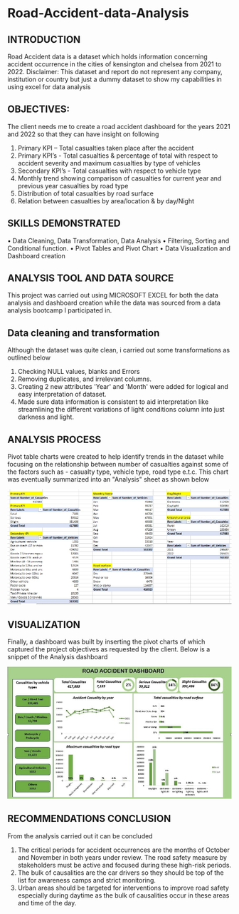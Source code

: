 # Road-Accident-data-Analysis
## INTRODUCTION
Road Accident data is a dataset which holds information concerning accident occurrence in the cities of kensington and chelsea from 2021 to 2022.
Disclaimer: This dataset and report do not represent any company, institution or country but just a dummy dataset to show my capabilities in using excel for data analysis

## OBJECTIVES:
The client needs me to create a road accident dashboard for the years 2021 and 2022 so that they can have insight on following 
1.	Primary KPI – Total casualties taken place after the accident
2.	Primary KPI’s - Total casualties & percentage of total with respect to accident severity and maximum casualties by type of vehicles
3.	Secondary KPI’s - Total casualties with respect to vehicle type
4.	Monthly trend showing comparison of casualties for current year and previous year casualties by road type 
5.	Distribution of total casualties by road surface
6.	Relation between casualties by area/location & by day/Night

## SKILLS DEMONSTRATED
•	Data Cleaning, Data Transformation, Data Analysis
•	Filtering, Sorting and Conditional function.
•	Pivot Tables and Pivot Chart
•	Data Visualization and Dashboard creation

## ANALYSIS TOOL AND DATA SOURCE
This project was carried out using MICROSOFT EXCEL for both the data analysis and dashboard creation while the data was sourced from a data analysis bootcamp I participated in.

## Data cleaning and transformation 
Although the dataset was quite clean, i carried out some transformations as outlined below
1.	Checking NULL values, blanks and Errors
2.	Removing duplicates, and irrelevant columns.
3.	Creating 2 new attributes 'Year' and 'Month' were added for logical and easy interpretation of dataset.
4.	Made sure data information is consistent to aid interpretation like streamlining the different variations of light conditions column into just darkness and light.

   
## ANALYSIS PROCESS
Pivot table charts were created to help identify trends in the dataset while focusing on the relationship between number of casualties against some of the factors such as - casualty type, vehicle type, road type e.t.c. This chart was eventually summarized into an "Analysis" sheet as shown below

![](Analysis_table.jpg)

## VISUALIZATION 
Finally, a dashboard was built by inserting the pivot charts of which captured the project objectives as requested by the client. Below is a snippet of the Analysis dashboard

![](Dash_Board.jpg)

## RECOMMENDATIONS CONCLUSION
From the analysis carried out it can be concluded 
1.	The critical periods for accident occurrences are the months of October and November in both years under review. The road safety measure by stakeholders must be active and focused during these high-risk periods.
2.	The bulk of causalities are the car drivers so they should be top of the list for awareness camps and strict monitoring.
3.	Urban areas should be targeted for interventions to improve road safety especially during daytime as the bulk of causalities occur in these areas and time of the day.





